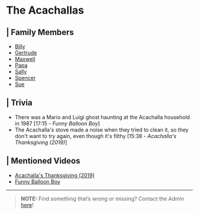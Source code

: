 # The Acachallas


## | Family Members  
- [Billy](5.Characters/Billy_Acachalla.html)
- [Gertrude](5.Characters/Gertrude_Acachalla.html)
- [Maxwell](5.Characters/Maxwell_Acachalla.html)
- [Papa](5.Characters/Papa_Acachalla.html)
- [Sally](5.Characters/Sally_Acachalla.html)
- [Spencer](5.Characters/Spencer_Acachalla.html)
- [Sue](5.Characters/Sue_Acachalla.html)

## | Trivia
- There was a Mario and Luigi ghost haunting at the Acachalla household in 1987 \[17:15 - *Funny Balloon Boy*]
- The Acachalla's stove made a noise when they tried to clean it, so they don't want to try again, even though it's filthy [15:38 - *Acachalla's Thanksgiving (2019)*]


## | Mentioned Videos
- [Acachalla's Thanksgiving \(2019)](https://youtu.be/dC5GT2mZNEk)
- [Funny Balloon Boy](https://youtu.be/EnoiRkmE1y8)

----

>**NOTE:** Find something that’s wrong or missing? Contact the Admin [here](../chapter_2.html)!